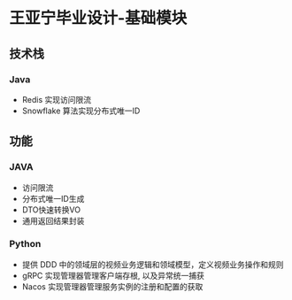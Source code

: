 # 王亚宁毕业设计-基础模块

## 技术栈

### Java

- Redis 实现访问限流
- Snowflake 算法实现分布式唯一ID

## 功能

### JAVA

- 访问限流
- 分布式唯一ID生成
- DTO快速转换VO
- 通用返回结果封装

### Python

- 提供 DDD 中的领域层的视频业务逻辑和领域模型，定义视频业务操作和规则
- gRPC 实现管理器管理客户端存根, 以及异常统一捕获
- Nacos 实现管理器管理服务实例的注册和配置的获取
